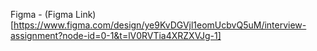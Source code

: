 Figma - (Figma Link)[https://www.figma.com/design/ye9KvDGVjl1eomUcbvQ5uM/interview-assignment?node-id=0-1&t=lV0RVTia4XRZXVJg-1]
